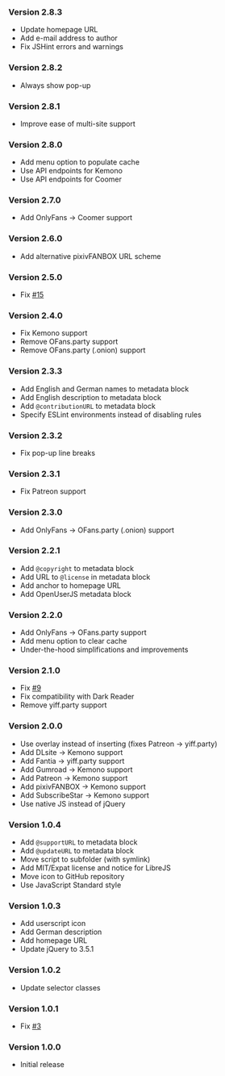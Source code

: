 ### Version 2.8.3
- Update homepage URL
- Add e-mail address to author
- Fix JSHint errors and warnings

### Version 2.8.2
- Always show pop-up

### Version 2.8.1
- Improve ease of multi-site support

### Version 2.8.0
- Add menu option to populate cache
- Use API endpoints for Kemono
- Use API endpoints for Coomer

### Version 2.7.0
- Add OnlyFans → Coomer support

### Version 2.6.0
- Add alternative pixivFANBOX URL scheme

### Version 2.5.0
- Fix [#15](https://github.com/TheLastZombie/userscripts/issues/15)

### Version 2.4.0
- Fix Kemono support
- Remove OFans.party support
- Remove OFans.party (.onion) support

### Version 2.3.3
- Add English and German names to metadata block
- Add English description to metadata block
- Add `@contributionURL` to metadata block
- Specify ESLint environments instead of disabling rules

### Version 2.3.2
- Fix pop-up line breaks

### Version 2.3.1
- Fix Patreon support

### Version 2.3.0
- Add OnlyFans → OFans.party (.onion) support

### Version 2.2.1
- Add `@copyright` to metadata block
- Add URL to `@license` in metadata block
- Add anchor to homepage URL
- Add OpenUserJS metadata block

### Version 2.2.0
- Add OnlyFans → OFans.party support
- Add menu option to clear cache
- Under-the-hood simplifications and improvements

### Version 2.1.0
- Fix [#9](https://github.com/TheLastZombie/userscripts/issues/9)
- Fix compatibility with Dark Reader
- Remove yiff.party support

### Version 2.0.0
- Use overlay instead of inserting (fixes Patreon → yiff.party)
- Add DLsite → Kemono support
- Add Fantia → yiff.party support
- Add Gumroad → Kemono support
- Add Patreon → Kemono support
- Add pixivFANBOX → Kemono support
- Add SubscribeStar → Kemono support
- Use native JS instead of jQuery

### Version 1.0.4
- Add `@supportURL` to metadata block
- Add `@updateURL` to metadata block
- Move script to subfolder (with symlink)
- Add MIT/Expat license and notice for LibreJS
- Move icon to GitHub repository
- Use JavaScript Standard style

### Version 1.0.3
- Add userscript icon
- Add German description
- Add homepage URL
- Update jQuery to 3.5.1

### Version 1.0.2
- Update selector classes

### Version 1.0.1
- Fix [#3](https://github.com/TheLastZombie/userscripts/issues/3)

### Version 1.0.0
- Initial release
